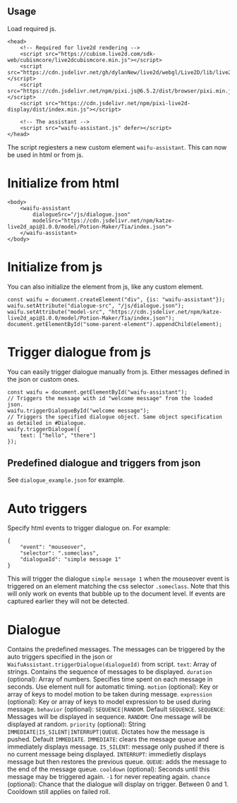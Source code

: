 ## Usage
Load required js.
```
<head>
    <!-- Required for live2d rendering -->
    <script src="https://cubism.live2d.com/sdk-web/cubismcore/live2dcubismcore.min.js"></script>
    <script src="https://cdn.jsdelivr.net/gh/dylanNew/live2d/webgl/Live2D/lib/live2d.min.js"></script>
    <script src="https://cdn.jsdelivr.net/npm/pixi.js@6.5.2/dist/browser/pixi.min.js"></script>
    <script src="https://cdn.jsdelivr.net/npm/pixi-live2d-display/dist/index.min.js"></script>

    <!-- The assistant -->
    <script src="waifu-assistant.js" defer></script>
</head>
```
The script regiesters a new custom element `waifu-assistant`. This can now be used in html or from js.

# Initialize from html
```
<body>
    <waifu-assistant
        dialogueSrc="/js/dialogue.json" 
        modelSrc="https://cdn.jsdelivr.net/npm/katze-live2d_api@1.0.0/model/Potion-Maker/Tia/index.json">
    </waifu-assistant>
</body>
```

# Initialize from js
You can also initialize the element from js, like any custom element.
```
const waifu = document.createElement("div", {is: "waifu-assistant"});
waifu.setAttribute("dialogue-src", "/js/dialogue.json");
waifu.setAttribute("model-src", "https://cdn.jsdelivr.net/npm/katze-live2d_api@1.0.0/model/Potion-Maker/Tia/index.json");
document.getElementById("some-parent-element").appendChild(element);
```

# Trigger dialogue from js
You can easily trigger dialogue manually from js. Either messages defined in the json or custom ones.
```
const waifu = document.getElementById("waifu-assistant");
// Triggers the message with id "welcome message" from the loaded json.
waifu.triggerDialogueById("welcome message");
// Triggers the specified dialogue object. Same object specification as detailed in #Dialogue.
waify.triggerDialogue({
    text: ["hello", "there"]
});
```

## Predefined dialogue and triggers from json
See `dialogue_example.json` for example.

# Auto triggers
Specify html events to trigger dialogue on. For example:
```
{
    "event": "mouseover",
    "selector": ".someclass",
    "dialogueId": "simple message 1"
}
```
This will trigger the dialogue `simple message 1` when the mouseover event is triggered on an element matching the css selector `.someclass`. 
Note that this will only work on events that bubble up to the document level. If events are captured earlier they will not be detected.

# Dialogue
Contains the predefined messages. The messages can be triggered by the auto triggers specified in the json or `WaifuAssistant.triggerDialogue(dialogueId)` from script.
`text`: Array of strings. Contains the sequence of messages to be displayed.
`duration` (optional): Array of numbers. Specifies time spent on each message in seconds. Use element null for automatic timing.
`motion` (optional): Key or array of keys to model motion to be taken during message.
`expression` (optional): Key or array of keys to model expression to be used during message.
`behavior` (optional): `SEQUENCE|RANDOM`. Default `SEQUENCE`.
    `SEQUENCE`: Messages will be displayed in sequence.
    `RANDOM`: One message will be displayed at random.
`priority` (optional): String `IMMEDIATE|IS_SILENT|INTERRUPT|QUEUE`. Dictates how the message is pushed. Default `IMMEDIATE`.
    `IMMEDIATE`: clears the message queue and immediately displays message.
    `IS_SILENT`: message only pushed if there is no current message being displayed.
    `INTERRUPT`: immedietly displays message but then restores the previous queue.
    `QUEUE`: adds the message to the end of the message queue.
`cooldown` (optional): Seconds until this message may be triggered again. `-1` for never repeating again.
`chance` (optional): Chance that the dialogue will display on trigger. Between 0 and 1. Cooldown still applies on failed roll.
